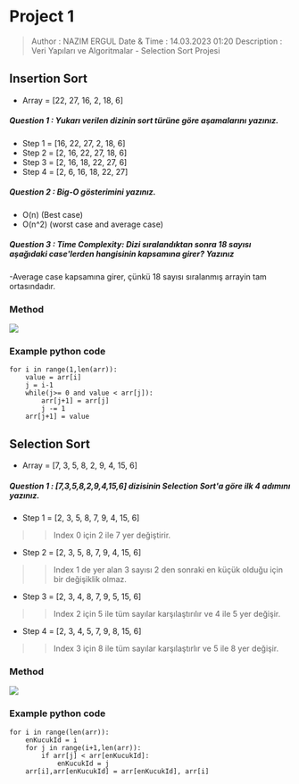 # Project 1
> Author : NAZIM ERGUL
> Date & Time : 14.03.2023 01:20
> Description : Veri Yapıları ve Algoritmalar - Selection Sort Projesi

## Insertion Sort

- Array =  [22, 27, 16, 2, 18, 6]

##### Question 1 : Yukarı verilen dizinin sort  türüne göre aşamalarını yazınız.

- Step 1 = [16, 22, 27, 2, 18, 6]
- Step 2 = [2, 16, 22, 27, 18, 6]
- Step 3 = [2, 16, 18, 22, 27, 6]
- Step 4 = [2, 6, 16, 18, 22, 27]

##### Question 2 : Big-O gösterimini yazınız.

- O(n) (Best case)
- O(n^2) (worst case and average case)

##### Question 3 : Time Complexity: Dizi sıralandıktan sonra 18 sayısı aşağıdaki case'lerden hangisinin kapsamına girer? Yazınız

-Average case kapsamına girer, çünkü 18 sayısı sıralanmış arrayin tam ortasındadır.

### Method
![](https://www.halildurmus.com/wp-content/uploads/2021/01/Insertion-Sort-Algorithms.gif)

### Example python code
```
for i in range(1,len(arr)):
    value = arr[i]
    j = i-1
    while(j>= 0 and value < arr[j]):
        arr[j+1] = arr[j]
        j -= 1
    arr[j+1] = value
```

## Selection Sort
- Array =  [7, 3, 5, 8, 2, 9, 4, 15, 6] 

##### Question 1 : [7,3,5,8,2,9,4,15,6] dizisinin Selection Sort'a göre ilk 4 adımını yazınız.

- Step 1 = [2, 3, 5, 8, 7, 9, 4, 15, 6]
>> Index 0 için 2 ile 7 yer değiştirir. 
- Step 2 = [2, 3, 5, 8, 7, 9, 4, 15, 6]
>> Index 1 de yer alan 3 sayısı 2 den sonraki en küçük olduğu için bir değişiklik olmaz. 
- Step 3 = [2, 3, 4, 8, 7, 9, 5, 15, 6]
>> Index 2 için 5 ile tüm sayılar karşılaştırılır ve 4 ile 5 yer değişir.
- Step 4 = [2, 3, 4, 5, 7, 9, 8, 15, 6]
>> Index 3 için 8 ile tüm sayılar karşılaştırlır ve 5 ile 8 yer değişir.

### Method

![](https://www.halildurmus.com/wp-content/uploads/2021/01/589-Selection-Sorting-Algorithms.gif)

### Example python code

```
for i in range(len(arr)):
    enKucukId = i
    for j in range(i+1,len(arr)):
        if arr[j] < arr[enKucukId]:
            enKucukId = j      
    arr[i],arr[enKucukId] = arr[enKucukId], arr[i]
```
